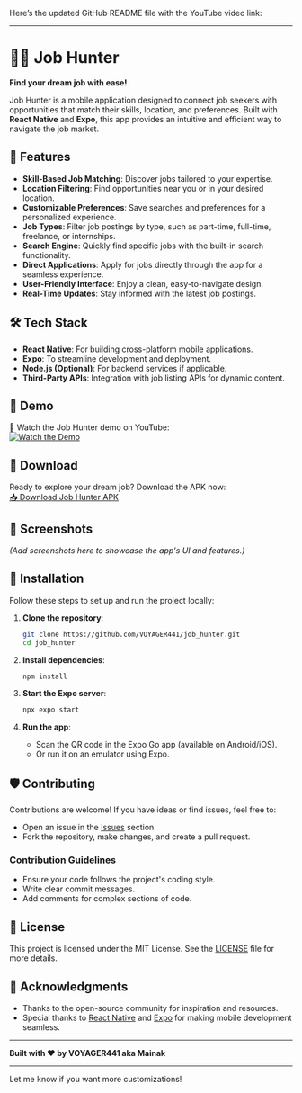 Here’s the updated GitHub README file with the YouTube video link:  

---

# 🕵️‍♂️ Job Hunter  

**Find your dream job with ease!**  

Job Hunter is a mobile application designed to connect job seekers with opportunities that match their skills, location, and preferences. Built with **React Native** and **Expo**, this app provides an intuitive and efficient way to navigate the job market.  

## 🚀 Features  

- **Skill-Based Job Matching**: Discover jobs tailored to your expertise.  
- **Location Filtering**: Find opportunities near you or in your desired location.  
- **Customizable Preferences**: Save searches and preferences for a personalized experience.  
- **Job Types**: Filter job postings by type, such as part-time, full-time, freelance, or internships.  
- **Search Engine**: Quickly find specific jobs with the built-in search functionality.  
- **Direct Applications**: Apply for jobs directly through the app for a seamless experience.  
- **User-Friendly Interface**: Enjoy a clean, easy-to-navigate design.  
- **Real-Time Updates**: Stay informed with the latest job postings.  

## 🛠️ Tech Stack  

- **React Native**: For building cross-platform mobile applications.  
- **Expo**: To streamline development and deployment.  
- **Node.js (Optional)**: For backend services if applicable.  
- **Third-Party APIs**: Integration with job listing APIs for dynamic content.  

## 📲 Demo  

🎥 Watch the Job Hunter demo on YouTube:  
[![Watch the Demo](https://img.youtube.com/vi/aKReNrAC1zM/0.jpg)](https://youtube.com/shorts/aKReNrAC1zM)  

## 📲 Download  

Ready to explore your dream job? Download the APK now:  
[📥 Download Job Hunter APK](https://drive.google.com/uc?export=download&id=17AC5PVtmwFO0JQREpQjGZNk8UITcagaD)  

## 📱 Screenshots  

*(Add screenshots here to showcase the app's UI and features.)*  

## 🔧 Installation  

Follow these steps to set up and run the project locally:  

1. **Clone the repository**:  
   ```bash  
   git clone https://github.com/VOYAGER441/job_hunter.git  
   cd job_hunter  
   ```  

2. **Install dependencies**:  
   ```bash  
   npm install  
   ```  

3. **Start the Expo server**:  
   ```bash  
   npx expo start  
   ```  

4. **Run the app**:  
   - Scan the QR code in the Expo Go app (available on Android/iOS).  
   - Or run it on an emulator using Expo.  

## 🛡️ Contributing  

Contributions are welcome! If you have ideas or find issues, feel free to:  

- Open an issue in the [Issues](https://github.com/VOYAGER441/job_hunter/issues) section.  
- Fork the repository, make changes, and create a pull request.  

### Contribution Guidelines  

- Ensure your code follows the project's coding style.  
- Write clear commit messages.  
- Add comments for complex sections of code.  

## 📝 License  

This project is licensed under the MIT License. See the [LICENSE](LICENSE) file for more details.  

## 🌟 Acknowledgments  

- Thanks to the open-source community for inspiration and resources.  
- Special thanks to [React Native](https://reactnative.dev/) and [Expo](https://expo.dev/) for making mobile development seamless.  

---

**Built with ❤️ by VOYAGER441 aka Mainak**  

--- 

Let me know if you want more customizations!
